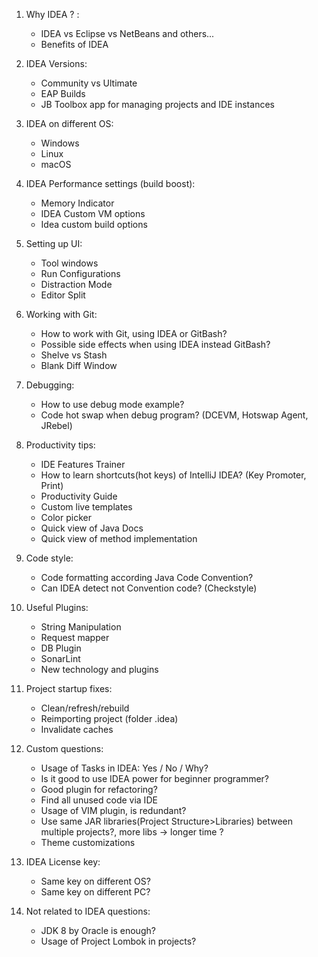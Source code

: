 01. Why IDEA ? :
    - IDEA vs Eclipse vs NetBeans and others...
    - Benefits of IDEA

02. IDEA Versions:
    - Community vs Ultimate
    - EAP Builds
    - JB Toolbox app for managing projects and IDE instances

03. IDEA on different OS:
    - Windows
    - Linux
    - macOS
    
04. IDEA Performance settings (build boost):
    - Memory Indicator
    - IDEA Custom VM options
    - Idea custom build options

05. Setting up UI:
    - Tool windows
    - Run Configurations
    - Distraction Mode
    - Editor Split

06. Working with Git:
    - How to work with Git, using IDEA or GitBash?
    - Possible side effects when using IDEA instead GitBash?
    - Shelve vs Stash
    - Blank Diff Window

07. Debugging:
    - How to use debug mode example?
    - Code hot swap when debug program? (DCEVM, Hotswap Agent, JRebel)

08. Productivity tips:
    - IDE Features Trainer
    - How to learn shortcuts(hot keys) of IntelliJ IDEA? (Key Promoter, Print)
    - Productivity Guide
    - Custom live templates
    - Color picker
    - Quick view of Java Docs
    - Quick view of method implementation

09. Code style:
    - Code formatting according Java Code Convention?
    - Can IDEA detect not Convention code? (Checkstyle)

10. Useful Plugins:
    - String Manipulation
    - Request mapper 
    - DB Plugin
    - SonarLint 
    - New technology and plugins

11. Project startup fixes:
    - Clean/refresh/rebuild
    - Reimporting project (folder .idea)
    - Invalidate caches

12. Custom questions:
    - Usage of Tasks in IDEA: Yes / No / Why?
    - Is it good to use IDEA power for beginner programmer?
    - Good plugin for refactoring?
    - Find all unused code via IDE
    - Usage of VIM plugin, is redundant?
    - Use same JAR libraries(Project Structure>Libraries) between multiple projects?, more libs -> longer time ? 
    - Theme customizations

13. IDEA License key:
    - Same key on different OS?
    - Same key on different PC?

14. Not related to IDEA questions:
    - JDK 8 by Oracle is enough?
    - Usage of Project Lombok in projects?